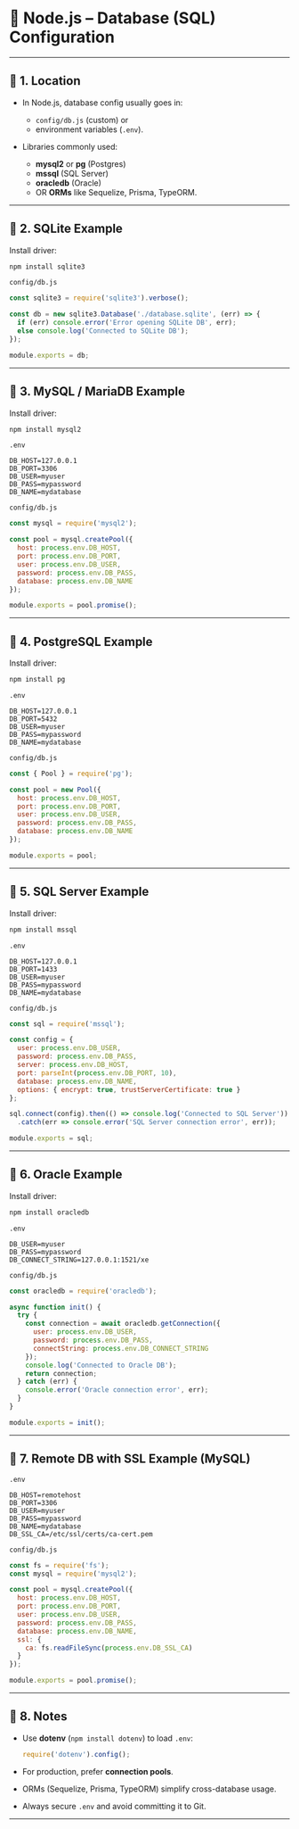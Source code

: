 # 📒 Node.js – Database (SQL) Configuration

---

## 🔹 1. Location

* In Node.js, database config usually goes in:

  * `config/db.js` (custom) or
  * environment variables (`.env`).
* Libraries commonly used:

  * **mysql2** or **pg** (Postgres)
  * **mssql** (SQL Server)
  * **oracledb** (Oracle)
  * OR **ORMs** like Sequelize, Prisma, TypeORM.

---

## 🔹 2. SQLite Example

Install driver:

```bash
npm install sqlite3
```

`config/db.js`

```js
const sqlite3 = require('sqlite3').verbose();

const db = new sqlite3.Database('./database.sqlite', (err) => {
  if (err) console.error('Error opening SQLite DB', err);
  else console.log('Connected to SQLite DB');
});

module.exports = db;
```

---

## 🔹 3. MySQL / MariaDB Example

Install driver:

```bash
npm install mysql2
```

`.env`

```env
DB_HOST=127.0.0.1
DB_PORT=3306
DB_USER=myuser
DB_PASS=mypassword
DB_NAME=mydatabase
```

`config/db.js`

```js
const mysql = require('mysql2');

const pool = mysql.createPool({
  host: process.env.DB_HOST,
  port: process.env.DB_PORT,
  user: process.env.DB_USER,
  password: process.env.DB_PASS,
  database: process.env.DB_NAME
});

module.exports = pool.promise();
```

---

## 🔹 4. PostgreSQL Example

Install driver:

```bash
npm install pg
```

`.env`

```env
DB_HOST=127.0.0.1
DB_PORT=5432
DB_USER=myuser
DB_PASS=mypassword
DB_NAME=mydatabase
```

`config/db.js`

```js
const { Pool } = require('pg');

const pool = new Pool({
  host: process.env.DB_HOST,
  port: process.env.DB_PORT,
  user: process.env.DB_USER,
  password: process.env.DB_PASS,
  database: process.env.DB_NAME
});

module.exports = pool;
```

---

## 🔹 5. SQL Server Example

Install driver:

```bash
npm install mssql
```

`.env`

```env
DB_HOST=127.0.0.1
DB_PORT=1433
DB_USER=myuser
DB_PASS=mypassword
DB_NAME=mydatabase
```

`config/db.js`

```js
const sql = require('mssql');

const config = {
  user: process.env.DB_USER,
  password: process.env.DB_PASS,
  server: process.env.DB_HOST,
  port: parseInt(process.env.DB_PORT, 10),
  database: process.env.DB_NAME,
  options: { encrypt: true, trustServerCertificate: true }
};

sql.connect(config).then(() => console.log('Connected to SQL Server'))
  .catch(err => console.error('SQL Server connection error', err));

module.exports = sql;
```

---

## 🔹 6. Oracle Example

Install driver:

```bash
npm install oracledb
```

`.env`

```env
DB_USER=myuser
DB_PASS=mypassword
DB_CONNECT_STRING=127.0.0.1:1521/xe
```

`config/db.js`

```js
const oracledb = require('oracledb');

async function init() {
  try {
    const connection = await oracledb.getConnection({
      user: process.env.DB_USER,
      password: process.env.DB_PASS,
      connectString: process.env.DB_CONNECT_STRING
    });
    console.log('Connected to Oracle DB');
    return connection;
  } catch (err) {
    console.error('Oracle connection error', err);
  }
}

module.exports = init();
```

---

## 🔹 7. Remote DB with SSL Example (MySQL)

`.env`

```env
DB_HOST=remotehost
DB_PORT=3306
DB_USER=myuser
DB_PASS=mypassword
DB_NAME=mydatabase
DB_SSL_CA=/etc/ssl/certs/ca-cert.pem
```

`config/db.js`

```js
const fs = require('fs');
const mysql = require('mysql2');

const pool = mysql.createPool({
  host: process.env.DB_HOST,
  port: process.env.DB_PORT,
  user: process.env.DB_USER,
  password: process.env.DB_PASS,
  database: process.env.DB_NAME,
  ssl: {
    ca: fs.readFileSync(process.env.DB_SSL_CA)
  }
});

module.exports = pool.promise();
```

---

## 🔹 8. Notes

* Use **dotenv** (`npm install dotenv`) to load `.env`:

  ```js
  require('dotenv').config();
  ```
* For production, prefer **connection pools**.
* ORMs (Sequelize, Prisma, TypeORM) simplify cross-database usage.
* Always secure `.env` and avoid committing it to Git.

---
